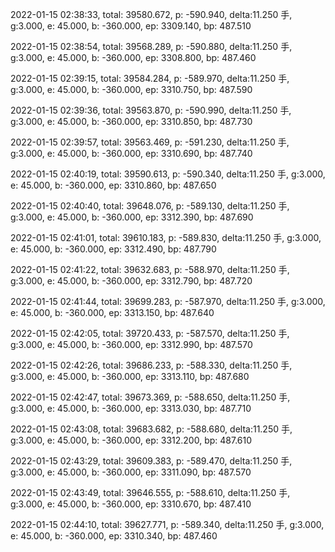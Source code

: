 2022-01-15 02:38:33, total: 39580.672, p: -590.940, delta:11.250 手, g:3.000, e: 45.000, b: -360.000, ep: 3309.140, bp: 487.510

2022-01-15 02:38:54, total: 39568.289, p: -590.880, delta:11.250 手, g:3.000, e: 45.000, b: -360.000, ep: 3308.800, bp: 487.460

2022-01-15 02:39:15, total: 39584.284, p: -589.970, delta:11.250 手, g:3.000, e: 45.000, b: -360.000, ep: 3310.750, bp: 487.590

2022-01-15 02:39:36, total: 39563.870, p: -590.990, delta:11.250 手, g:3.000, e: 45.000, b: -360.000, ep: 3310.850, bp: 487.730

2022-01-15 02:39:57, total: 39563.469, p: -591.230, delta:11.250 手, g:3.000, e: 45.000, b: -360.000, ep: 3310.690, bp: 487.740

2022-01-15 02:40:19, total: 39590.613, p: -590.340, delta:11.250 手, g:3.000, e: 45.000, b: -360.000, ep: 3310.860, bp: 487.650

2022-01-15 02:40:40, total: 39648.076, p: -589.130, delta:11.250 手, g:3.000, e: 45.000, b: -360.000, ep: 3312.390, bp: 487.690

2022-01-15 02:41:01, total: 39610.183, p: -589.830, delta:11.250 手, g:3.000, e: 45.000, b: -360.000, ep: 3312.490, bp: 487.790

2022-01-15 02:41:22, total: 39632.683, p: -588.970, delta:11.250 手, g:3.000, e: 45.000, b: -360.000, ep: 3312.790, bp: 487.720

2022-01-15 02:41:44, total: 39699.283, p: -587.970, delta:11.250 手, g:3.000, e: 45.000, b: -360.000, ep: 3313.150, bp: 487.640

2022-01-15 02:42:05, total: 39720.433, p: -587.570, delta:11.250 手, g:3.000, e: 45.000, b: -360.000, ep: 3312.990, bp: 487.570

2022-01-15 02:42:26, total: 39686.233, p: -588.330, delta:11.250 手, g:3.000, e: 45.000, b: -360.000, ep: 3313.110, bp: 487.680

2022-01-15 02:42:47, total: 39673.369, p: -588.650, delta:11.250 手, g:3.000, e: 45.000, b: -360.000, ep: 3313.030, bp: 487.710

2022-01-15 02:43:08, total: 39683.682, p: -588.680, delta:11.250 手, g:3.000, e: 45.000, b: -360.000, ep: 3312.200, bp: 487.610

2022-01-15 02:43:29, total: 39609.383, p: -589.470, delta:11.250 手, g:3.000, e: 45.000, b: -360.000, ep: 3311.090, bp: 487.570

2022-01-15 02:43:49, total: 39646.555, p: -588.610, delta:11.250 手, g:3.000, e: 45.000, b: -360.000, ep: 3310.670, bp: 487.410

2022-01-15 02:44:10, total: 39627.771, p: -589.340, delta:11.250 手, g:3.000, e: 45.000, b: -360.000, ep: 3310.340, bp: 487.460